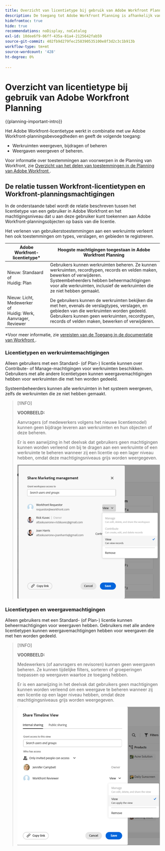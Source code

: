 ```yaml
---
title: Overzicht van licentietype bij gebruik van Adobe Workfront Planning
description: De toegang tot Adobe Workfront Planning is afhankelijk van het type licentie en van de machtigingen tot objecten.
hidefromtoc: true
hide: true
recommendations: noDisplay, noCatalog
exl-id: 10dee6f9-06ff-435a-81a4-2125642fab59
source-git-commit: 402fb9d279fec258390535100e8f3d2c3c1b913b
workflow-type: tm+mt
source-wordcount: '428'
ht-degree: 0%

---
```


<!--update the metadata with real things when making this public; also update the description with something like this: Not all users in the organization have the same access and permissions to use Adobe Workfront plannint. This article describes the levels of access that users could have to Adobe Workfront Planning. -->
<!--update the title and the metadata title if Workfront Planning is NOT its own product - because the title is too generic for it being a Workfront capability-->

# Overzicht van licentietype bij gebruik van Adobe Workfront Planning

{{planning-important-intro}}

Het Adobe Workfront-licentietype werkt in combinatie met uw Adobe Workfront-planningsbevoegdheden en geeft de volgende toegang:

* Werkruimten weergeven, bijdragen of beheren
* Weergaven weergeven of beheren.

Voor informatie over toestemmingen aan voorwerpen in de Planning van Workfront, zie [ Overzicht van het delen van toestemmingen in de Planning van Adobe Workfront ](/help/quicksilver/planning/access/sharing-permissions-overview.md).

## De relatie tussen Workfront-licentietypen en Workfront-planningsmachtigingen

In de onderstaande tabel wordt de relatie beschreven tussen het licentietype van een gebruiker in Adobe Workfront en het machtigingsniveau dat u aan deze gebruiker kunt toekennen aan Adobe Workfront-planningsobjecten op basis van die licentie.

Het verlenen van gebruikerstoestemmingen aan een werkruimte verleent hen ook toestemmingen om types, verslagen, en gebieden te registreren.


| Adobe Workfront-licentietype* | Hoogste machtigingen toegestaan in Adobe Workfront Planning |
|------------------------------------------------|-------------------------------------------------------------------------------------------------------------------------------------------------------------------------------|
| Nieuw: Standaard <br> of <br> Huidig: Plan | Gebruikers kunnen werkruimten beheren. Ze kunnen werkruimten, recordtypen, records en velden maken, bewerken of verwijderen. <br> Systeembeheerders hebben beheermachtigingen voor alle werkruimten, inclusief de werkruimten die ze niet hebben gemaakt. |
| Nieuw: Licht, Medewerker <br> of <br> Huidig: Werk, Aanvrager, Reviewer | De gebruikers kunnen de werkruimten bekijken die met hen, evenals de verslagtypes, verslagen, en gebieden van die werkruimten worden gedeeld. <br> Gebruikers kunnen geen werkruimten, recordtypen, records of velden maken, bewerken of verwijderen. |

*Voor meer informatie, zie [ vereisten van de Toegang in de documentatie van Workfront ](/help/quicksilver/administration-and-setup/add-users/access-levels-and-object-permissions/access-level-requirements-in-documentation.md).

### Licentietypen en werkruimtemachtigingen

Alleen gebruikers met een Standard- (of Plan-) licentie kunnen over Contribute- of Manage-machtigingen voor werkruimten beschikken. Gebruikers met alle andere licentietypen kunnen weergavemachtigingen hebben voor werkruimten die met hen worden gedeeld.

Systeembeheerders kunnen alle werkruimten in het systeem weergeven, zelfs de werkruimten die ze niet hebben gemaakt.

>[!INFO]
>
>**VOORBEELD:**
>
>Aanvragers (of medewerkers volgens het nieuwe licentiemodel) kunnen geen bijdrage leveren aan werkruimten en hun objecten of deze beheren.
>
>Er is een aanwijzing in het deelvak dat gebruikers geen machtigingen kunnen worden verleend om bij te dragen aan een werkruimte of een werkruimte te beheren wanneer zij een licentie op een lager niveau hebben, omdat deze machtigingsniveaus grijs worden weergegeven.
>
>![](assets/permissions-grayed-out-for-requestor-user.png)

### Licentietypen en weergavemachtigingen

Alleen gebruikers met een Standard- (of Plan-) licentie kunnen beheermachtigingen voor weergaven hebben. Gebruikers met alle andere licentietypen kunnen weergavemachtigingen hebben voor weergaven die met hen worden gedeeld.

>[!INFO]
>
>**VOORBEELD:**
>
>Medewerkers (of aanvragers en revisoren) kunnen geen weergaven beheren. Ze kunnen tijdelijke filters, sorteren of groeperingen toepassen op weergaven waartoe ze toegang hebben.
>
>Er is een aanwijzing in het deelvak dat gebruikers geen machtigingen kunnen worden verleend om een weergave te beheren wanneer zij een licentie op een lager niveau hebben, omdat deze machtigingsniveaus grijs worden weergegeven.
>
>![](assets/permissions-grayed-out-for-reviewer-user-on-a-view.png)


<!--Replace all of the above with this:

The table below describes the relationship between the license type of a user in Adobe Workfront and the level of permissions you can grant to them to Adobe Workfront Planning objects based on that license. 

Granting a user permissions to a workspace also grants them permissions to record types, records, and fields. 

You must grant view permissions separately from workspace permissions. 


| Adobe Workfront license type*                                   | Highest permissions allowed in Adobe Workfront Planning                                                                                                                                             |
|------------------------------------------------|-------------------------------------------------------------------------------------------------------------------------------------------------------------------------------|
|New: Standard <br> or <br>Current: Plan                    | <ul><li>Users can contribute to or manage workspaces and they can manage views. They can create, edit, or delete workspaces, record types, records, fields, and views.</li> <li> System administrators have Manage permissions to all workspaces, including the ones they did not create.</li> <li> System administrators can only access views they created.</li></ul>                                                                                                                     |
|New: Light, Contributor <br> or <br>Current: Work, Requestor, Reviewer                      | <ul><li>Users can view the workspaces shared with them, as well as the record types, records, and fields of those workspaces.</li> <li>Users can access views shared with them and apply temporary filters, sorts, or groupings, but they cannot modify the views. </li><li> Users cannot create, edit, or delete workspaces, record types, records, fields, or views.</li></ul>|

*For more information, see [Access requirements in Workfront documentation](/help/quicksilver/administration-and-setup/add-users/access-levels-and-object-permissions/access-level-requirements-in-documentation.md). 

-->